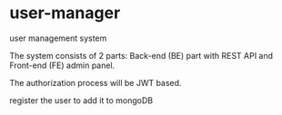# user-manager
user management system

The system consists of 2 parts: Back-end (BE) part with REST API and Front-end (FE) admin panel.

The authorization process will be JWT based.

register the user to add it to mongoDB
